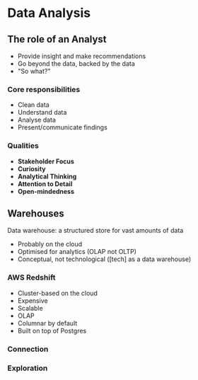 # Data Analysis

## The role of an Analyst

- Provide insight and make recommendations
- Go beyond the data, backed by the data
- "So what?"

### Core responsibilities

- Clean data
- Understand data
- Analyse data
- Present/communicate findings

### Qualities

- **Stakeholder Focus**
- **Curiosity**
- **Analytical Thinking**
- **Attention to Detail**
- **Open-mindedness**

## Warehouses

Data warehouse: a structured store for vast amounts of data

- Probably on the cloud
- Optimised for analytics (OLAP not OLTP)
- Conceptual, not technological ([tech] as a data warehouse)

### AWS Redshift

- Cluster-based on the cloud
- Expensive
- Scalable
- OLAP
- Columnar by default
- Built on top of Postgres

### Connection

### Exploration